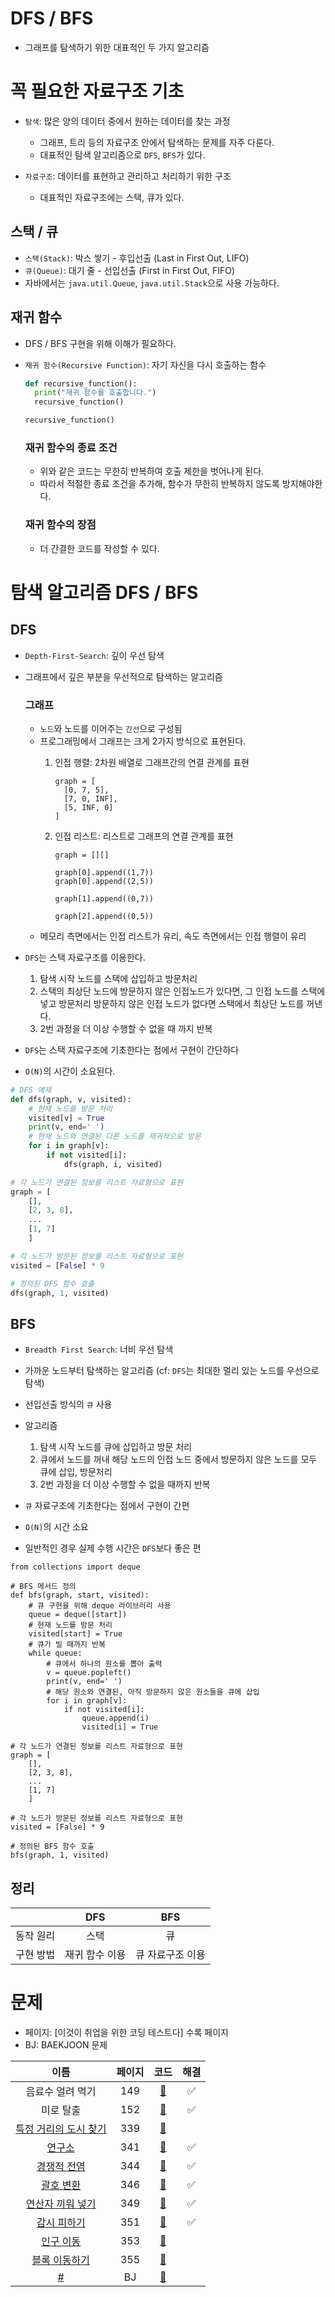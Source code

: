 # DFS / BFS

- 그래프를 탐색하기 위한 대표적인 두 가지 알고리즘

# 꼭 필요한 자료구조 기초

- `탐색`: 많은 양의 데이터 중에서 원하는 데이터를 찾는 과정
    - 그래프, 트리 등의 자료구조 안에서 탐색하는 문제를 자주 다룬다.
    - 대표적인 탐색 알고리즘으로 `DFS`, `BFS`가 있다.


- `자료구조`: 데이터를 표현하고 관리하고 처리하기 위한 구조
    - 대표적인 자료구조에는 스택, 큐가 있다.

## 스택 / 큐

- `스택(Stack)`: 박스 쌓기 - 후입선출 (Last in First Out, LIFO)
- `큐(Queue)`: 대기 줄 - 선입선출 (First in First Out, FIFO)
- 자바에서는 `java.util.Queue`, `java.util.Stack`으로 사용 가능하다.

## 재귀 함수

- DFS / BFS 구현을 위해 이해가 필요하다.
- `재귀 함수(Recursive Function)`: 자기 자신을 다시 호출하는 함수
  ```python
  def recursive_function():
    print("재귀 함수를 호출합니다.")
    recursive_function()
  
  recursive_function()
  ```

  ### 재귀 함수의 종료 조건
    - 위와 같은 코드는 무한히 반복하여 호출 제한을 벗어나게 된다.
    - 따라서 적절한 종료 조건을 추가해, 함수가 무한히 반복하지 않도록 방지해야한다.

  ### 재귀 함수의 장점
    - 더 간결한 코드를 작성할 수 있다.

# 탐색 알고리즘 DFS / BFS

## DFS

- `Depth-First-Search`: 깊이 우선 탐색
- 그래프에서 깊은 부분을 우선적으로 탐색하는 알고리즘

  ### 그래프
    - `노드`와 노드를 이어주는 `간선`으로 구성됨
    - 프로그래밍에서 그래프는 크게 2가지 방식으로 표현된다.
        1. 인접 행렬: 2차원 배열로 그래프간의 연결 관계를 표현
           ```
           graph = [
             [0, 7, 5],
             [7, 0, INF],
             [5, INF, 0]
           ]
           ```

        2. 인접 리스트: 리스트로 그래프의 연결 관계를 표현
            ```
           graph = [][]
           
           graph[0].append((1,7))
           graph[0].append((2,5))
           
           graph[1].append((0,7))
           
           graph[2].append((0,5))
           ```
    - 메모리 측면에서는 인접 리스트가 유리, 속도 측면에서는 인접 행렬이 유리


- `DFS`는 스택 자료구조를 이용한다.
    1. 탐색 시작 노드를 스택에 삽입하고 방문처리
    2. 스택의 최상단 노드에 방문하지 않은 인접노드가 있다면, 그 인접 노드를 스택에 넣고 방문처리 방문하지 않은 인접 노드가 없다면 스택에서 최상단 노드를 꺼낸다.
    3. 2번 과정을 더 이상 수행할 수 없을 때 까지 반복
- `DFS`는 스택 자료구조에 기초한다는 점에서 구현이 간단하다
- `O(N)`의 시간이 소요된다.

```python
# DFS 예제
def dfs(graph, v, visited):
    # 현재 노드를 방문 처리
    visited[v] = True
    print(v, end=' ')
    # 현재 노드와 연결된 다른 노드를 재귀적으로 방문
    for i in graph[v]:
        if not visited[i]:
            dfs(graph, i, visited)

# 각 노드가 연결된 정보를 리스트 자료형으로 표현
graph = [
    [],
    [2, 3, 8],
    ...
    [1, 7]
    ]

# 각 노드가 방문된 정보를 리스트 자료형으로 표현
visited = [False] * 9

# 정의된 DFS 함수 호출
dfs(graph, 1, visited)
```

## BFS

- `Breadth First Search`: 너비 우선 탐색
- 가까운 노드부터 탐색하는 알고리즘 (cf: `DFS`는 최대한 멀리 있는 노드를 우선으로 탐색)
- 선입선출 방식의 `큐` 사용
- 알고리즘
    1. 탐색 시작 노드를 큐에 삽입하고 방문 처리
    2. 큐에서 노드를 꺼내 해당 노드의 인접 노드 중에서 방문하지 않은 노드를 모두 큐에 삽입, 방문처리
    3. 2번 과정을 더 이상 수행할 수 없을 때까지 반복

- `큐` 자료구조에 기초한다는 점에서 구현이 간편
- `O(N)`의 시간 소요
- 일반적인 경우 실제 수행 시간은 `DFS`보다 좋은 편

```
from collections import deque

# BFS 메서드 정의
def bfs(graph, start, visited):
    # 큐 구현을 위해 deque 라이브러리 사용
    queue = deque([start])
    # 현재 노드를 방문 처리
    visited[start] = True
    # 큐가 빌 때까지 반복
    while queue:
        # 큐에서 하나의 원소를 뽑아 출력
        v = queue.popleft()
        print(v, end=' ')
        # 해당 원소와 연결된, 아직 방문하지 않은 원소들을 큐에 삽입
        for i in graph[v]:
            if not visited[i]:
                queue.append(i)
                visited[i] = True

# 각 노드가 연결된 정보를 리스트 자료형으로 표현
graph = [
    [],
    [2, 3, 8],
    ...
    [1, 7]
    ]

# 각 노드가 방문된 정보를 리스트 자료형으로 표현
visited = [False] * 9

# 정의된 BFS 함수 호출
bfs(graph, 1, visited)
```

## 정리

| |DFS|BFS|
|:---:|:---:|:---:|
|동작 원리|스택|큐|
|구현 방법|재귀 함수 이용|큐 자료구조 이용|

# 문제

- 페이지: [이것이 취업을 위한 코딩 테스트다] 수록 페이지
- BJ: BAEKJOON 문제

|이름|페이지|코드|해결|
|:---:|:---:|:---:|:---:|
|음료수 얼려 먹기|149|[🚀](./음료수얼려먹기.java)|✅|
|미로 탈출|152|[🚀](./미로탈출.java)|✅|
|[특정 거리의 도시 찾기](https://www.acmicpc.net/problem/18352)|339|[🚀](./특정거리의도시찾기.java)||
|[연구소](https://www.acmicpc.net/problem/14502)|341|[🚀](./연구소.java)|✅|
|[경쟁적 전염](https://www.acmicpc.net/problem/18405)|344|[🚀](./경쟁적전염.java)|✅|
|[괄호 변환](https://programmers.co.kr/learn/courses/30/lessons/60058)|346|[🚀](./괄호변환.java)|✅|
|[연산자 끼워 넣기](https://www.acmicpc.net/problem/14888)|349|[🚀](./연산자끼워넣기.java)|✅|
|[감시 피하기](https://www.acmicpc.net/problem/18428)|351|[🚀](./감시피하기.java)|✅|
|[인구 이동](https://www.acmicpc.net/problem/16234)|353|[🚀](./인구이동.java)||
|[블록 이동하기](https://programmers.co.kr/learn/courses/30/lessons/60063)|355|[🚀](./블록이동하기.java)| |
|[#](https://www.acmicpc.net/problem/#)|BJ|[🚀](./-.java)| |

